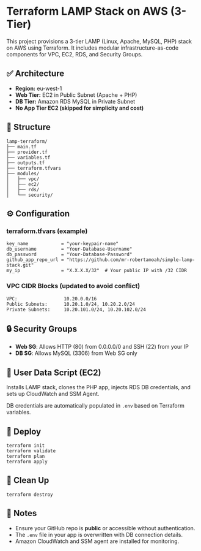 # Terraform LAMP Stack on AWS (3-Tier)

This project provisions a 3-tier LAMP (Linux, Apache, MySQL, PHP) stack on AWS using Terraform. It includes modular infrastructure-as-code components for VPC, EC2, RDS, and Security Groups.

## ✅ Architecture

- **Region:** eu-west-1
- **Web Tier:** EC2 in Public Subnet (Apache + PHP)
- **DB Tier:** Amazon RDS MySQL in Private Subnet
- **No App Tier EC2 (skipped for simplicity and cost)**

## 📁 Structure

```
lamp-terraform/
├── main.tf
├── provider.tf
├── variables.tf
├── outputs.tf
├── terraform.tfvars
├── modules/
│   ├── vpc/
│   ├── ec2/
│   ├── rds/
│   └── security/
```

## ⚙️ Configuration

### terraform.tfvars (example)

```
key_name            = "your-keypair-name"
db_username         = "Your-Database-Username"
db_password         = "Your-Database-Password"
github_app_repo_url = "https://github.com/mr-robertamoah/simple-lamp-stack.git"
my_ip               = "X.X.X.X/32"  # Your public IP with /32 CIDR
```

### VPC CIDR Blocks (updated to avoid conflict)

```
VPC:                 10.20.0.0/16
Public Subnets:      10.20.1.0/24, 10.20.2.0/24
Private Subnets:     10.20.101.0/24, 10.20.102.0/24
```

## 🔒 Security Groups

- **Web SG**: Allows HTTP (80) from 0.0.0.0/0 and SSH (22) from your IP
- **DB SG**: Allows MySQL (3306) from Web SG only

## 🧰 User Data Script (EC2)

Installs LAMP stack, clones the PHP app, injects RDS DB credentials, and sets up CloudWatch and SSM Agent.

DB credentials are automatically populated in `.env` based on Terraform variables.

## 🚀 Deploy

```
terraform init
terraform validate
terraform plan
terraform apply
```

## 🧹 Clean Up

```
terraform destroy
```

## 📝 Notes

- Ensure your GitHub repo is **public** or accessible without authentication.
- The `.env` file in your app is overwritten with DB connection details.
- Amazon CloudWatch and SSM agent are installed for monitoring.
